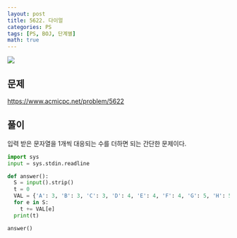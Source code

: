 ```yaml
---
layout: post
title: 5622. 다이얼
categories: PS
tags: [PS, BOJ, 단계별]
math: true
---
```


<img src="https://onlinejudgeimages.s3-ap-northeast-1.amazonaws.com/images/boj-og.png" />

## 문제

https://www.acmicpc.net/problem/5622

## 풀이

입력 받은 문자열을 1개씩 대응되는 수를 더하면 되는 간단한 문제이다.

```python
import sys
input = sys.stdin.readline

def answer():
  S = input().strip()
  t = 0
  VAL = {'A': 3, 'B': 3, 'C': 3, 'D': 4, 'E': 4, 'F': 4, 'G': 5, 'H': 5, 'I': 5, 'J': 6, 'K': 6, 'L': 6, 'M': 7, 'N': 7, 'O': 7, 'P': 8, 'Q': 8, 'R': 8, 'S': 8, 'T': 9, 'U': 9, 'V': 9, 'W': 10, 'X': 10, 'Y': 10, 'Z': 10}
  for e in S:
    t += VAL[e]
  print(t)

answer()

```
